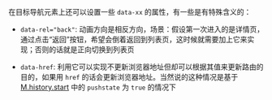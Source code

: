 在目标导航元素上还可以设置一些 `data-xx` 的属性，有一些是有特殊含义的：

* `data-rel="back"`: 动画方向是相反方向，场景：假设第一次进入的是详情页，通过点击“返回”按钮，希望会倒着返回到列表页，这时候就需要加上它来实现；否则的话就是正向切换到列表页

* `data-href`: 利用它可以实现不更新浏览器地址但却可以根据其值来更新路由的目的，如果用 `href` 的话会更新浏览器地址。当然说的这种情况是基于 [M.history.start](/M.history.start) 中的 `pushstate` 为 `true` 的情况下